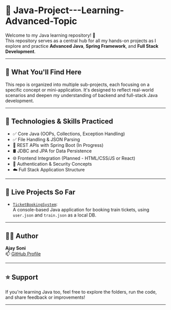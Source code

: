 # 📘 Java-Project---Learning-Advanced-Topic

Welcome to my Java learning repository! 🚀  
This repository serves as a central hub for all my hands-on projects as I explore and practice **Advanced Java**, **Spring Framework**, and **Full Stack Development**.

---

## 🧠 What You'll Find Here

This repo is organized into multiple sub-projects, each focusing on a specific concept or mini-application. It's designed to reflect real-world scenarios and deepen my understanding of backend and full-stack Java development.


---

## 🔧 Technologies & Skills Practiced

- ✅ Core Java (OOPs, Collections, Exception Handling)
- ✅ File Handling & JSON Parsing
- 🔄 REST APIs with Spring Boot (In Progress)
- 🛢️ JDBC and JPA for Data Persistence
- 🌐 Frontend Integration (Planned - HTML/CSS/JS or React)
- 🔐 Authentication & Security Concepts
- ☁️ Full Stack Application Structure

---

## 📌 Live Projects So Far

- [`TicketBookingSystem`](./TicketBookingSystem):  
  A console-based Java application for booking train tickets, using `user.json` and `train.json` as a local DB.

---

## 👨‍💻 Author

**Ajay Soni**  
📫 [GitHub Profile](https://github.com/ajaysoni12)

---

## ⭐️ Support

If you're learning Java too, feel free to explore the folders, run the code, and share feedback or improvements!

---

